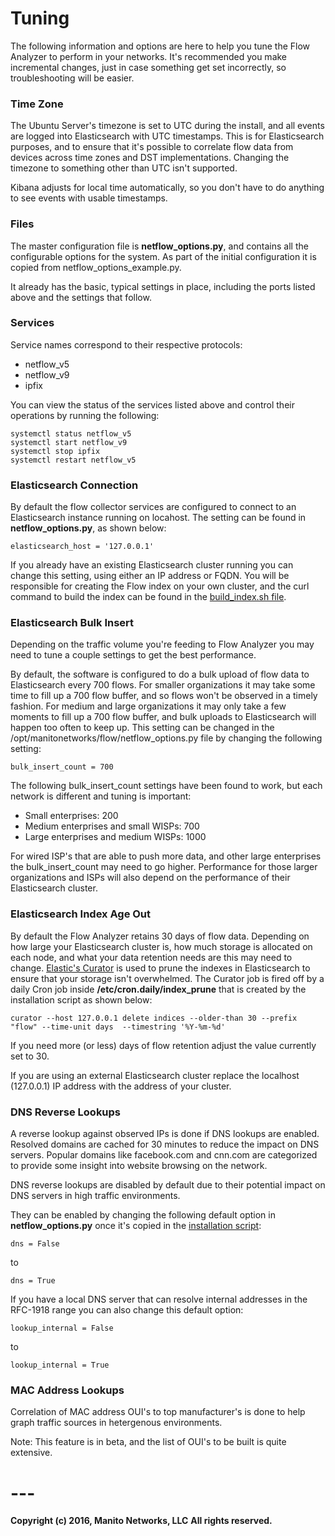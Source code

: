 # **Tuning**

The following information and options are here to help you tune the Flow Analyzer to perform in your networks. It's recommended you make incremental
changes, just in case something get set incorrectly, so troubleshooting will be easier.

### **Time Zone**

The Ubuntu Server's timezone is set to UTC during the install, and all events are logged into Elasticsearch with UTC timestamps.
This is for Elasticsearch purposes, and to ensure that it's possible to correlate flow data from devices across time zones and
DST implementations. Changing the timezone to something other than UTC isn't supported.

Kibana adjusts for local time automatically, so you don't have to do anything to see events with usable timestamps.

### **Files**

The master configuration file is **netflow_options.py**, and contains all the configurable options for the system. 
As part of the initial configuration it is copied from netflow_options_example.py. 

It already has the basic, typical settings in place, including the ports listed above and the settings that follow.

### **Services**

Service names correspond to their respective protocols:

- netflow_v5
- netflow_v9
- ipfix

You can view the status of the services listed above and control their operations by running the following:

```
systemctl status netflow_v5
systemctl start netflow_v9
systemctl stop ipfix
systemctl restart netflow_v5
```

### **Elasticsearch Connection**

By default the flow collector services are configured to connect to an Elasticsearch instance running on locahost.
The setting can be found in **netflow_options.py**, as shown below:

```
elasticsearch_host = '127.0.0.1'
```

If you already have an existing Elasticsearch cluster running you can change this setting, using either an IP address or FQDN.
You will be responsible for creating the Flow index on your own cluster, and the curl command to build the index can be found in the 
[build_index.sh file](Install/build_index.sh).

### **Elasticsearch Bulk Insert**

Depending on the traffic volume you're feeding to Flow Analyzer you may need to tune a couple settings to get the best
performance.

By default, the software is configured to do a bulk upload of flow data to Elasticsearch every 700 flows. For smaller organizations
it may take some time to fill up a 700 flow buffer, and so flows won't be observed in a timely fashion. 
For medium and large organizations it may only take a few moments to fill up a 700 flow buffer, 
and bulk uploads to Elasticsearch will happen too often to keep up. This setting can be changed in the 
/opt/manitonetworks/flow/netflow_options.py file by changing the following setting:

```
bulk_insert_count = 700
```

The following bulk_insert_count settings have been found to work, but each network is different and tuning is important:

- Small enterprises: 200
- Medium enterprises and small WISPs: 700
- Large enterprises and medium WISPs: 1000

For wired ISP's that are able to push more data, and other large enterprises the bulk_insert_count may need to go higher.
Performance for those larger organizations and ISPs will also depend on the performance of their Elasticsearch cluster.

### **Elasticsearch Index Age Out**

By default the Flow Analyzer retains 30 days of flow data. Depending on how large your Elasticsearch cluster is, how much storage is
allocated on each node, and what your data retention needs are this may need to change. [Elastic's Curator](https://www.elastic.co/guide/en/elasticsearch/client/curator/current/about.html) 
is used to prune the indexes in Elasticsearch to ensure that your storage isn't overwhelmed. The Curator job is fired off by a daily
Cron job inside **/etc/cron.daily/index_prune** that is created by the installation script as shown below:
```
curator --host 127.0.0.1 delete indices --older-than 30 --prefix "flow" --time-unit days  --timestring '%Y-%m-%d'
```
If you need more (or less) days of flow retention adjust the value currently set to 30.

If you are using an external Elasticsearch cluster replace the localhost (127.0.0.1) IP address with the address of your cluster.

### **DNS Reverse Lookups**

A reverse lookup against observed IPs is done if DNS lookups are enabled. Resolved domains are cached for 30 minutes to reduce
the impact on DNS servers. Popular domains like facebook.com and cnn.com are categorized to provide some insight into website
browsing on the network.

DNS reverse lookups are disabled by default due to their potential impact on DNS servers in high traffic environments.

They can be enabled by changing the following default option in **netflow_options.py** once it's copied 
in the [installation script](Install/ubuntu_install.sh):

```
dns = False
```

to

```
dns = True
```

If you have a local DNS server that can resolve internal addresses in the RFC-1918 range you can also change this default option:

```
lookup_internal = False
```

to

```
lookup_internal = True
```

### **MAC Address Lookups**

Correlation of MAC address OUI's to top manufacturer's is done to help graph traffic sources in hetergenous environments. 

Note: This feature is in beta, and the list of OUI's to be built is quite extensive.

# ---
**Copyright (c) 2016, Manito Networks, LLC**
**All rights reserved.**
